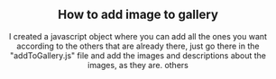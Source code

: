 <header>
  <h2>How to add image to gallery</h2>
  <p>I created a javascript object where you can add all the ones you want according 
    to the others that are already there, just go there in the "addToGallery.js" file 
    and add the images and descriptions about the images, as they are. others</p>
</header>

